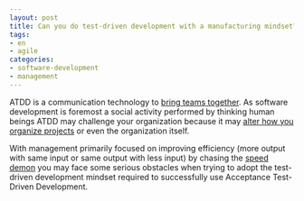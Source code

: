 ```yaml
---
layout: post
title: Can you do test-driven development with a manufacturing mindset?
tags:
- en
- agile
categories:
- software-development
- management
---
```

ATDD is a communication technology to [bring teams together](/2011/02/26/acceptance-test-driven-development-brings-teams-together.html). As software development is foremost a social activity performed by thinking human beings ATDD may challenge your organization because it may [alter how you organize projects](/2011/03/19/acceptance-test-driven-development-changes-how-you-organize-your-project.html) or even the organization itself.

With management primarily focused on improving efficiency (more output with same input or same output with less input) by chasing the [speed demon](/2014/03/27/how-to-keep-the-demon-of-management-at-bay.html) you may face some serious obstacles when trying to adopt the test-driven development mindset required to successfully use Acceptance Test-Driven Development.


